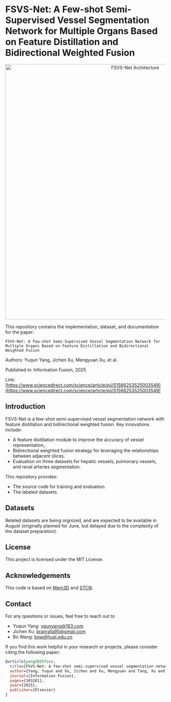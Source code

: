 # FSVS-Net: A Few-shot Semi-Supervised Vessel Segmentation Network for Multiple Organs Based on Feature Distillation and Bidirectional Weighted Fusion
<div align="center">
  <img src="https://github.com/user-attachments/assets/d7280999-0752-42e1-b914-493098219fad" alt="FSVS-Net Architecture" width="800"/>
</div>

This repository contains the implementation, dataset, and documentation for the paper:
```paper
FSVS-Net: A Few-shot Semi-Supervised Vessel Segmentation Network for Multiple Organs Based on Feature Distillation and Bidirectional Weighted Fusion
```

Authors: Yuqun Yang, Jichen Xu, Mengyuan Xu, et al.

Published in: Information Fusion, 2025

Link:
[https://www.sciencedirect.com/science/article/pii/S1566253525003549](https://www.sciencedirect.com/science/article/pii/S1566253525003549)

## Introduction

FSVS-Net is a few-shot semi-supervised vessel segmentation network with feature distillation and bidirectional weighted fusion. Key innovations include: 

- A feature distillation module to improve the accuracy of vessel representation,.
- Bidirectional weighted fusion strategy for leveraging the relationships between adjacent slices.
- Evaluation on three datasets for hepatic vessels, pulmonary vessels, and renal arteries segmentation.


This repository provides:
- The source code for training and evaluation.
- The labeled datasets.

## Datasets

Related datasets are being orgnized, and are expected to be available in August (originally planned for June, but delayed due to the complexity of the dataset preparation).

## License

This project is licensed under the MIT License.

## Acknowledgements

This code is based on [Mem3D](https://github.com/lingorX/Mem3D) and [STCN](https://github.com/hkchengrex/STCN).

## Contact

For any questions or issues, feel free to reach out to
- Yuqun Yang: yqunyang@163.com
- Jichen Xu: branrafa95@gmail.com
- Bo Wang: bow@hust.edu.cn

If you find this work helpful in your research or projects, please consider citing the following paper:
```bibtex
@article{yang2025fsvs,
  title={FSVS-Net: A few-shot semi-supervised vessel segmentation network for multiple organs based on feature distillation and bidirectional weighted fusion},
  author={Yang, Yuqun and Xu, Jichen and Xu, Mengyuan and Tang, Xu and Wang, Bo and Shu, Kechen and You, Zheng},
  journal={Information Fusion},
  pages={103281},
  year={2025},
  publisher={Elsevier}
}

